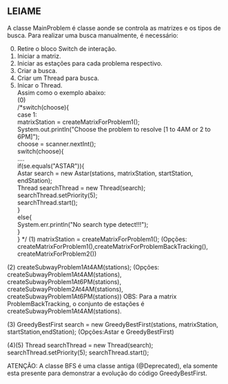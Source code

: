 
LEIAME
-----------------------------------------------------------------------------------
A classe MainProblem é classe aonde se controla as matrizes e os tipos de busca.
Para realizar uma busca manualmente, é necessário:

0) Retire o bloco Switch de interação.</br>
1) Iniciar a matriz.</br>
2) Iniciar as estações para cada problema respectivo.</br>
3) Criar a busca.</br>
4) Criar um Thread para busca.</br>
5) Inicar o Thread.</br>
Assim como o exemplo abaixo:</br>
(0)</br>
/*switch(choose){</br>
            case 1:</br>
                matrixStation = createMatrixForProblem1();</br>
                System.out.println("Choose the problem to resolve [1 to 4AM or 2 to 6PM]");</br>
                choose = scanner.nextInt();</br>
                switch(choose){</br>
....</br>
if(se.equals("ASTAR")){</br>
            Astar search = new Astar(stations, matrixStation, startStation, endStation);</br>
            Thread searchThread = new Thread(search);</br> 
            searchThread.setPriority(5);</br>
            searchThread.start();</br>
        }</br>
        else{</br>
            System.err.println("No search type detect!!!");</br>
        }</br>
}
*/
(1)
matrixStation = createMatrixForProblem1(); (Opções: createMatrixForProblem1(),createMatrixForProblemBackTracking(), createMatrixForProblem2())

(2)
createSubwayProblem1At4AM(stations); (Opções: createSubwayProblem1At4AM(stations), createSubwayProblem1At6PM(stations), createSubwayProblem2At4AM(stations), createSubwayProblem1At6PM(stations))
OBS: Para a matrix ProblemBackTracking, o conjunto de estações é createSubwayProblem1At4AM(stations).

(3)
GreedyBestFirst search = new GreedyBestFirst(stations, matrixStation, startStation,endStation); (Opções:Astar e GreedyBestFirst)

(4)(5)
Thread searchThread = new Thread(search);      
searchThread.setPriority(5);
searchThread.start();

ATENÇÃO:
A classe BFS é uma classe antiga (@Deprecated), ela somente esta presente para demonstrar a evolução do código GreedyBestFirst.

